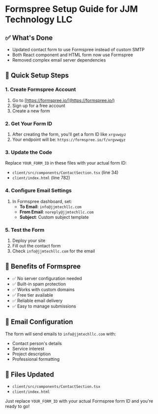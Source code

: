 # Formspree Setup Guide for JJM Technology LLC

## ✅ What's Done
- Updated contact form to use Formspree instead of custom SMTP
- Both React component and HTML form now use Formspree
- Removed complex email server dependencies

## 🚀 Quick Setup Steps

### 1. Create Formspree Account
1. Go to [https://formspree.io/](https://formspree.io/)
2. Sign up for a free account
3. Create a new form

### 2. Get Your Form ID
1. After creating the form, you'll get a form ID like `xrgvwqyz`
2. Your endpoint will be: `https://formspree.io/f/xrgvwqyz`

### 3. Update the Code
Replace `YOUR_FORM_ID` in these files with your actual form ID:
- `client/src/components/ContactSection.tsx` (line 34)
- `client/index.html` (line 782)

### 4. Configure Email Settings
1. In Formspree dashboard, set:
   - **To Email**: `info@jjmtechllc.com`
   - **From Email**: `noreply@jjmtechllc.com`
   - **Subject**: Custom subject template

### 5. Test the Form
1. Deploy your site
2. Fill out the contact form
3. Check `info@jjmtechllc.com` for the email

## 🎯 Benefits of Formspree
- ✅ No server configuration needed
- ✅ Built-in spam protection
- ✅ Works with custom domains
- ✅ Free tier available
- ✅ Reliable email delivery
- ✅ Easy to manage submissions

## 📧 Email Configuration
The form will send emails to `info@jjmtechllc.com` with:
- Contact person's details
- Service interest
- Project description
- Professional formatting

## 🔧 Files Updated
- `client/src/components/ContactSection.tsx`
- `client/index.html`

Just replace `YOUR_FORM_ID` with your actual Formspree form ID and you're ready to go!
